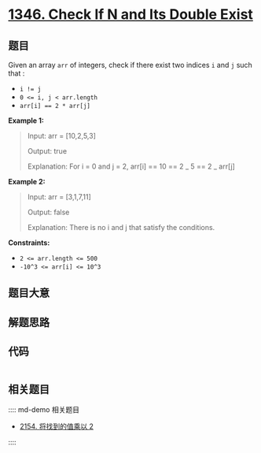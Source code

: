# [1346. Check If N and Its Double Exist](https://leetcode.com/problems/check-if-n-and-its-double-exist/)

## 题目

Given an array `arr` of integers, check if there exist two indices `i` and `j`
such that :

- `i != j`
- `0 <= i, j < arr.length`
- `arr[i] == 2 * arr[j]`

**Example 1:**

> Input: arr = [10,2,5,3]
>
> Output: true
>
> Explanation: For i = 0 and j = 2, arr[i] == 10 == 2 _ 5 == 2 _ arr[j]

**Example 2:**

> Input: arr = [3,1,7,11]
>
> Output: false
>
> Explanation: There is no i and j that satisfy the conditions.

**Constraints:**

- `2 <= arr.length <= 500`
- `-10^3 <= arr[i] <= 10^3`

## 题目大意

## 解题思路

## 代码

```javascript

```

## 相关题目

:::: md-demo 相关题目

- [2154. 将找到的值乘以 2](https://leetcode.com/problems/keep-multiplying-found-values-by-two)

::::
